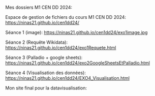 
Mes dossiers M1 CEN DD 2024:


Espace de gestion de fichiers du cours M1 CEN DD 2024: https://ninas21.github.io/cen1dd24/

Séance 1 (image): https://ninas21.github.io/cen1dd24/exo1image.jpg

Séance 2 (Requête Wikidata): https://ninas21.github.io/cen1dd24/exo1Requete.html

Séance 3 (Palladio + google sheets): https://ninas21.github.io/cen1dd24/exo2GoogleSheetsEtPalladio.html

Séance 4 (Visualisation des données): https://ninas21.github.io/cen1dd24/EXO4_Visualisation.html

Mon site final pour la datavisualisation: 
